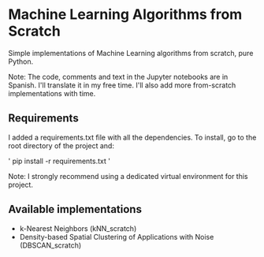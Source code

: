 # Machine Learning Algorithms from Scratch
Simple implementations of Machine Learning algorithms from scratch, pure Python.

Note: The code, comments and text in the Jupyter notebooks are in Spanish. I'll translate it in my free time. I'll also add more from-scratch implementations with time.

## Requirements
I added a requirements.txt file with all the dependencies. To install, go to the root directory of the project and:

'
pip install -r requirements.txt
'

Note: I strongly recommend using a dedicated virtual environment for this project.

## Available implementations
- k-Nearest Neighbors (kNN_scratch)
- Density-based Spatial Clustering of Applications with Noise (DBSCAN_scratch)
